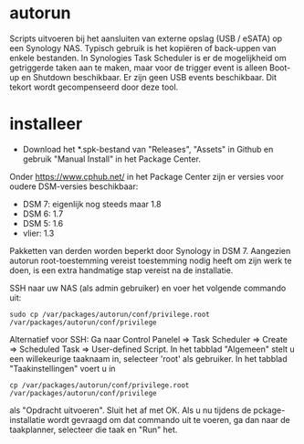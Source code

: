 # autorun
Scripts uitvoeren bij het aansluiten van externe opslag (USB / eSATA) op een Synology NAS. Typisch gebruik is het kopiëren of back-uppen van enkele bestanden. 
In Synologies Task Scheduler is er de mogelijkheid om getriggerde taken aan te maken, maar voor de trigger event is alleen Boot-up en Shutdown beschikbaar. Er zijn geen USB events beschikbaar. Dit tekort wordt gecompenseerd door deze tool.  

# installeer
* Download het *.spk-bestand van "Releases", "Assets" in Github en gebruik "Manual Install" in het Package Center.

Onder https://www.cphub.net/ in het Package Center zijn er versies voor oudere DSM-versies beschikbaar:
* DSM 7: eigenlijk nog steeds maar 1.8
* DSM 6: 1.7
* DSM 5: 1.6
* vlier: 1.3

Pakketten van derden worden beperkt door Synology in DSM 7. Aangezien autorun root-toestemming vereist 
toestemming nodig heeft om zijn werk te doen, is een extra handmatige stap vereist na de installatie.

SSH naar uw NAS (als admin gebruiker) en voer het volgende commando uit:

```shell
sudo cp /var/packages/autorun/conf/privilege.root /var/packages/autorun/conf/privilege
```
Alternatief voor SSH: 
Ga naar Control Panelel => Task Scheduler => Create => Scheduled Task => User-defined Script. In het tabblad "Algemeen" stelt u een willekeurige taaknaam in, selecteer 'root' als gebruiker. In het tabblad "Taakinstellingen" voert u in  
```shell
cp /var/packages/autorun/conf/privilege.root /var/packages/autorun/conf/privilege
```
als "Opdracht uitvoeren". Sluit het af met OK. Als u nu tijdens de pckage-installatie wordt gevraagd om dat commando uit te voeren, ga dan naar de taakplanner, selecteer die taak en "Run" het. 

